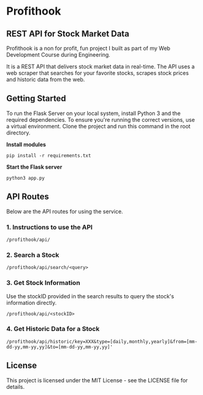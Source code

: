 # Profithook
## REST API for Stock Market Data

Profithook is a non for profit, fun project I built as part of my Web Development Course during Engineering.

It is a REST API that delivers stock market data in real-time. The API uses a web scraper that searches for your favorite stocks, scrapes stock prices and historic data from the web.


## Getting Started

To run the Flask Server on your local system, install Python 3 and the required dependencies. To ensure you're running the correct versions, use a virtual environment. Clone the project and run this command in the root directory.

**Install modules**
```
pip install -r requirements.txt
```

**Start the Flask server**
```
python3 app.py
```

## API Routes

Below are the API routes for using the service.

### 1. Instructions to use the API
```
/profithook/api/
```

### 2. Search a Stock
```
/profithook/api/search/<query>
```

### 3. Get Stock Information
Use the stockID provided in the search results to query the stock's information directly.
```
/profithook/api/<stockID>
```

### 4. Get Historic Data for a Stock

```
/profithook/api/historic/key=XXX&type=[daily,monthly,yearly]&from=[mm-dd-yy,mm-yy,yy]&to=[mm-dd-yy,mm-yy,yy]'
```

## License

This project is licensed under the MIT License - see the LICENSE file for details.